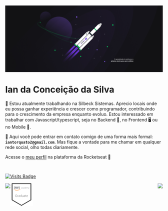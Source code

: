 <p align="center"> <img  align="center" src=" https://github.com/IanTorquato/IanTorquato/blob/master/1%20-%20NLW%20%2302%20-%202560x1080.jpg?raw=true"/> </p>

<h1> Ian da Conceição da Silva </h1>

:office: Estou atualmente trabalhando na Silbeck Sistemas.
Aprecio locais onde eu possa ganhar experiência e crescer como programador, contribuindo para o crescimento da empresa enquanto evoluo.
Estou interessado em trabalhar com Javascript/typescript, seja no Backend :file_folder:, no Frontend :desktop_computer: ou no Mobile :iphone:. <br/>

:speech_balloon: Aqui você pode entrar em contato comigo de uma forma mais formal: **`iantorquato2@gmail.com`**.
Mas fique a vontade para me chamar em qualquer rede social, olho todas diariamente.

Acesse o [meu perfil](https://app.rocketseat.com.br/me/iantorquato) na plataforma da Rocketseat 💜

<br/>

[![Visits Badge](https://badges.pufler.dev/visits/IanTorquato/IanTorquato)](https://github.com/IanTorquato)

<img src="./AWS - Academy Cloud Foundations Badge.png">

<img align="left" src="https://github-readme-stats.vercel.app/api?username=iantorquato&theme=tokyonight&show_icons=true">

<img align="right" src="https://github-readme-stats.vercel.app/api/top-langs/?username=iantorquato&theme=tokyonight">

